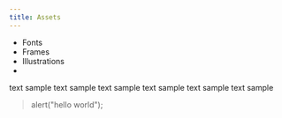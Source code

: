 ```yaml
---
title: Assets
---
```


* Fonts
* Frames
* Illustrations
* 

text sample text sample text sample text sample text sample text sample 


> alert("hello world");
